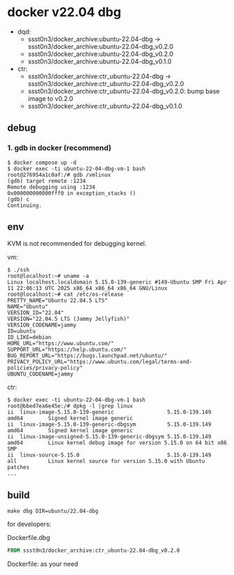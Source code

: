 # docker v22.04 dbg

* dqd: 
	* ssst0n3/docker_archive:ubuntu-22.04-dbg -> ssst0n3/docker_archive:ubuntu-22.04-dbg_v0.2.0
	* ssst0n3/docker_archive:ubuntu-22.04-dbg_v0.2.0
	* ssst0n3/docker_archive:ubuntu-22.04-dbg_v0.1.0
* ctr: 
	* ssst0n3/docker_archive:ctr_ubuntu-22.04-dbg -> ssst0n3/docker_archive:ctr_ubuntu-22.04-dbg_v0.2.0
	* ssst0n3/docker_archive:ctr_ubuntu-22.04-dbg_v0.2.0: bump base image to v0.2.0
	* ssst0n3/docker_archive:ctr_ubuntu-22.04-dbg_v0.1.0

## debug

### 1. gdb in docker (recommend)

```
$ docker compose up -d
$ docker exec -ti ubuntu-22-04-dbg-vm-1 bash
root@276954a1c0af:/# gdb /vmlinux
(gdb) target remote :1234
Remote debugging using :1234
0x000000000000fff0 in exception_stacks ()
(gdb) c
Continuing.
```

## env

KVM is not recommended for debugging kernel.

vm:

```shell
$ ./ssh
root@localhost:~# uname -a
Linux localhost.localdomain 5.15.0-139-generic #149-Ubuntu SMP Fri Apr 11 22:06:13 UTC 2025 x86_64 x86_64 x86_64 GNU/Linux
root@localhost:~# cat /etc/os-release 
PRETTY_NAME="Ubuntu 22.04.5 LTS"
NAME="Ubuntu"
VERSION_ID="22.04"
VERSION="22.04.5 LTS (Jammy Jellyfish)"
VERSION_CODENAME=jammy
ID=ubuntu
ID_LIKE=debian
HOME_URL="https://www.ubuntu.com/"
SUPPORT_URL="https://help.ubuntu.com/"
BUG_REPORT_URL="https://bugs.launchpad.net/ubuntu/"
PRIVACY_POLICY_URL="https://www.ubuntu.com/legal/terms-and-policies/privacy-policy"
UBUNTU_CODENAME=jammy
```

ctr:

```shell
$ docker exec -ti ubuntu-22-04-dbg-vm-1 bash
root@bbed7ea6e45e:/# dpkg -l |grep linux
ii  linux-image-5.15.0-139-generic                 5.15.0-139.149                          amd64        Signed kernel image generic
ii  linux-image-5.15.0-139-generic-dbgsym          5.15.0-139.149                          amd64        Signed kernel image generic
ii  linux-image-unsigned-5.15.0-139-generic-dbgsym 5.15.0-139.149                          amd64        Linux kernel debug image for version 5.15.0 on 64 bit x86 SMP
ii  linux-source-5.15.0                            5.15.0-139.149                          all          Linux kernel source for version 5.15.0 with Ubuntu patches
...
```

## build

```shell
make dbg DIR=ubuntu/22.04-dbg
```

for developers:

Dockerfile.dbg

```dockerfile
FROM ssst0n3/docker_archive:ctr_ubuntu-22.04-dbg_v0.2.0
```

Dockerfile: as your need
